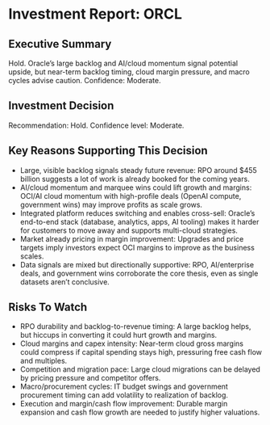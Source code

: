 # Investment Report: ORCL
## Executive Summary
Hold. Oracle’s large backlog and AI/cloud momentum signal potential upside, but near-term backlog timing, cloud margin pressure, and macro cycles advise caution. Confidence: Moderate.
## Investment Decision
Recommendation: Hold. Confidence level: Moderate.
## Key Reasons Supporting This Decision
- Large, visible backlog signals steady future revenue: RPO around $455 billion suggests a lot of work is already booked for the coming years.
- AI/cloud momentum and marquee wins could lift growth and margins: OCI/AI cloud momentum with high-profile deals (OpenAI compute, government wins) may improve profits as scale grows.
- Integrated platform reduces switching and enables cross-sell: Oracle’s end-to-end stack (database, analytics, apps, AI tooling) makes it harder for customers to move away and supports multi-cloud strategies.
- Market already pricing in margin improvement: Upgrades and price targets imply investors expect OCI margins to improve as the business scales.
- Data signals are mixed but directionally supportive: RPO, AI/enterprise deals, and government wins corroborate the core thesis, even as single datasets aren’t conclusive.
## Risks To Watch
- RPO durability and backlog-to-revenue timing: A large backlog helps, but hiccups in converting it could hurt growth and margins.
- Cloud margins and capex intensity: Near-term cloud gross margins could compress if capital spending stays high, pressuring free cash flow and multiples.
- Competition and migration pace: Large cloud migrations can be delayed by pricing pressure and competitor offers.
- Macro/procurement cycles: IT budget swings and government procurement timing can add volatility to realization of backlog.
- Execution and margin/cash flow improvement: Durable margin expansion and cash flow growth are needed to justify higher valuations.